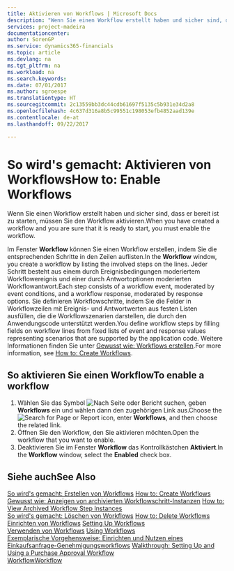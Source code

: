 ```yaml
---
title: Aktivieren von Workflows | Microsoft Docs
description: "Wenn Sie einen Workflow erstellt haben und sicher sind, dass er bereit ist zu starten, müssen Sie den Workflow aktivieren."
services: project-madeira
documentationcenter: 
author: SorenGP
ms.service: dynamics365-financials
ms.topic: article
ms.devlang: na
ms.tgt_pltfrm: na
ms.workload: na
ms.search.keywords: 
ms.date: 07/01/2017
ms.author: sgroespe
ms.translationtype: HT
ms.sourcegitcommit: 2c13559bb3dc44cdb61697f5135c5b931e34d2a8
ms.openlocfilehash: 4c637d316a8b5c99551c198053efb4852aad139e
ms.contentlocale: de-at
ms.lasthandoff: 09/22/2017

---
```

# <a name="how-to-enable-workflows"></a><span data-ttu-id="eae4b-103">So wird's gemacht: Aktivieren von Workflows</span><span class="sxs-lookup"><span data-stu-id="eae4b-103">How to: Enable Workflows</span></span>
<span data-ttu-id="eae4b-104">Wenn Sie einen Workflow erstellt haben und sicher sind, dass er bereit ist zu starten, müssen Sie den Workflow aktivieren.</span><span class="sxs-lookup"><span data-stu-id="eae4b-104">When you have created a workflow and you are sure that it is ready to start, you must enable the workflow.</span></span>  

 <span data-ttu-id="eae4b-105">Im Fenster **Workflow** können Sie einen Workflow erstellen, indem Sie die entsprechenden Schritte in den Zeilen auflisten.</span><span class="sxs-lookup"><span data-stu-id="eae4b-105">In the **Workflow** window, you create a workflow by listing the involved steps on the lines.</span></span> <span data-ttu-id="eae4b-106">Jeder Schritt besteht aus einem durch Ereignisbedingungen moderiertem Workflowereignis und einer durch Antwortoptionen moderierten Workflowantwort.</span><span class="sxs-lookup"><span data-stu-id="eae4b-106">Each step consists of a workflow event, moderated by event conditions, and a workflow response, moderated by response options.</span></span> <span data-ttu-id="eae4b-107">Sie definieren Workflowschritte, indem Sie die Felder in Workflowzeilen mit Ereignis- und Antwortwerten aus festen Listen ausfüllen, die die Workflowszenarien darstellen, die durch den Anwendungscode unterstützt werden.</span><span class="sxs-lookup"><span data-stu-id="eae4b-107">You define workflow steps by filling fields on workflow lines from fixed lists of event and response values representing scenarios that are supported by the application code.</span></span> <span data-ttu-id="eae4b-108">Weitere Informationen finden Sie unter [Gewusst wie: Workflows erstellen](across-how-to-create-workflows.md).</span><span class="sxs-lookup"><span data-stu-id="eae4b-108">For more information, see [How to: Create Workflows](across-how-to-create-workflows.md).</span></span>  

## <a name="to-enable-a-workflow"></a><span data-ttu-id="eae4b-109">So aktivieren Sie einen Workflow</span><span class="sxs-lookup"><span data-stu-id="eae4b-109">To enable a workflow</span></span>  
1.  <span data-ttu-id="eae4b-110">Wählen Sie das Symbol ![Nach Seite oder Bericht suchen](media/ui-search/search_small.png "Symbol Nach Seite oder Bericht suchen"), geben **Workflows** ein und wählen dann den zugehörigen Link aus.</span><span class="sxs-lookup"><span data-stu-id="eae4b-110">Choose the ![Search for Page or Report](media/ui-search/search_small.png "Search for Page or Report icon") icon, enter **Workflows**, and then choose the related link.</span></span>  
2.  <span data-ttu-id="eae4b-111">Öffnen Sie den Workflow, den Sie aktivieren möchten.</span><span class="sxs-lookup"><span data-stu-id="eae4b-111">Open the workflow that you want to enable.</span></span>  
3.  <span data-ttu-id="eae4b-112">Deaktivieren Sie im Fenster **Workflow** das Kontrollkästchen **Aktiviert**.</span><span class="sxs-lookup"><span data-stu-id="eae4b-112">In the **Workflow** window, select the **Enabled** check box.</span></span>  

## <a name="see-also"></a><span data-ttu-id="eae4b-113">Siehe auch</span><span class="sxs-lookup"><span data-stu-id="eae4b-113">See Also</span></span>  
 <span data-ttu-id="eae4b-114">[So wird's gemacht: Erstellen von Workflows](across-how-to-create-workflows.md) </span><span class="sxs-lookup"><span data-stu-id="eae4b-114">[How to: Create Workflows](across-how-to-create-workflows.md) </span></span>  
 <span data-ttu-id="eae4b-115">[Gewusst wie: Anzeigen von archivierten Workflowschritt-Instanzen](across-how-to-view-archived-workflow-step-instances.md) </span><span class="sxs-lookup"><span data-stu-id="eae4b-115">[How to: View Archived Workflow Step Instances](across-how-to-view-archived-workflow-step-instances.md) </span></span>  
 <span data-ttu-id="eae4b-116">[So wird's gemacht: Löschen von Workflows](across-how-to-delete-workflows.md) </span><span class="sxs-lookup"><span data-stu-id="eae4b-116">[How to: Delete Workflows](across-how-to-delete-workflows.md) </span></span>  
 <span data-ttu-id="eae4b-117">[Einrichten von Workflows](across-set-up-workflows.md) </span><span class="sxs-lookup"><span data-stu-id="eae4b-117">[Setting Up Workflows](across-set-up-workflows.md) </span></span>  
 <span data-ttu-id="eae4b-118">[Verwenden von Workflows](across-use-workflows.md) </span><span class="sxs-lookup"><span data-stu-id="eae4b-118">[Using Workflows](across-use-workflows.md) </span></span>  
 <span data-ttu-id="eae4b-119">[Exemplarische Vorgehensweise: Einrichten und Nutzen eines Einkaufsanfrage-Genehmigungsworkflows](walkthrough-setting-up-and-using-a-purchase-approval-workflow.md) </span><span class="sxs-lookup"><span data-stu-id="eae4b-119">[Walkthrough: Setting Up and Using a Purchase Approval Workflow](walkthrough-setting-up-and-using-a-purchase-approval-workflow.md) </span></span>  
 [<span data-ttu-id="eae4b-120">Workflow</span><span class="sxs-lookup"><span data-stu-id="eae4b-120">Workflow</span></span>](across-workflow.md)   

